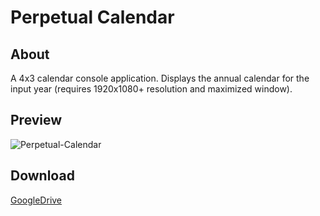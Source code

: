 # Perpetual Calendar 
## About
A 4x3 calendar console application.
Displays the annual calendar for the input year (requires 1920x1080+ resolution and maximized window).

## Preview  
![Perpetual-Calendar](https://github.com/suu0319/Perpetual-Calendar/assets/59763965/81efc973-9eca-4849-8458-9182b6c5021a)

## Download  
[GoogleDrive](https://drive.google.com/file/d/1iWou1zvO_Ox3TKsWPrbUMdSrYiWLXUKL/view?usp=sharing)
